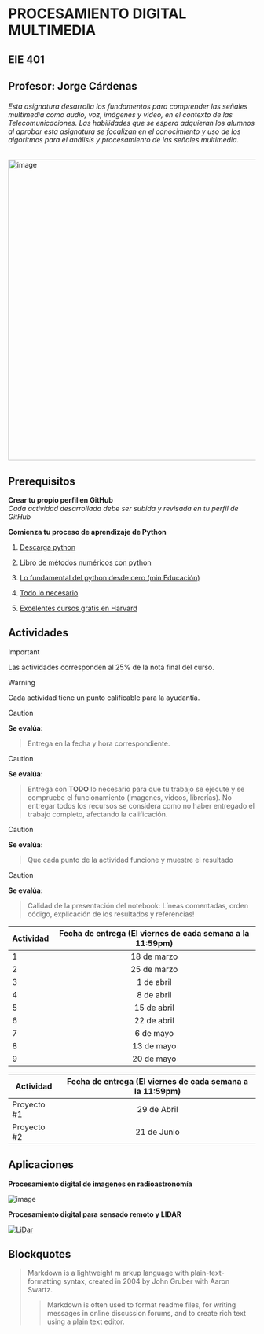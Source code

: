 # PROCESAMIENTO DIGITAL MULTIMEDIA 
## EIE 401

## Profesor: Jorge Cárdenas
###### Esta asignatura desarrolla los fundamentos para comprender las señales multimedia como audio, voz, imágenes y video, en el contexto de las Telecomunicaciones. Las habilidades que se espera adquieran los alumnos al aprobar esta asignatura se focalizan en el conocimiento y uso de los algoritmos para el análisis y procesamiento de las señales multimedia.


<img width="612" alt="image" src="https://github.com/Jorgecardenas1/EIE_401_MULTIMEDIA/assets/17277325/252788fa-8578-4d90-bf67-390f576963ce">

## Prerequisitos

**Crear tu propio perfil en GitHub**  
_Cada actividad desarrollada debe ser subida y revisada en tu perfil de GitHub_

**Comienza tu proceso de aprendizaje de Python**  
1. [Descarga python](https://www.python.org/)

2. [Libro de métodos numéricos con python](https://pythonnumericalmethods.berkeley.edu/notebooks/Index.html)

3. [Lo fundamental del python desde cero (min Educación)](https://www.coursera.org/learn/aprendiendo-programar-python#modules)

4. [Todo lo necesario ](https://www.youtube.com/watch?v=eWRfhZUzrAc)

5. [Excelentes cursos gratis en Harvard](https://pll.harvard.edu/subject/python)

## Actividades
> [!IMPORTANT]
> Las actividades corresponden al 25% de la nota final del curso.

> [!WARNING]
> Cada actividad tiene un punto calificable para la ayudantía.

> [!CAUTION]
**Se evalúa:**
> Entrega en la fecha y hora correspondiente. 

> [!CAUTION]
**Se evalúa:**
>  Entrega con **TODO** lo necesario para que tu trabajo se ejecute y se compruebe el funcionamiento (imagenes, videos, librerías). No entregar todos los recursos se considera como no haber entregado el trabajo completo, afectando la calificación.

> [!CAUTION]
**Se evalúa:**
> Que cada punto de la actividad funcione y muestre el resultado

> [!CAUTION]
**Se evalúa:**
> Calidad de la presentación del notebook: Líneas comentadas, orden código, explicación de los resultados y referencias!


| Actividad  | Fecha de entrega (El viernes de cada semana a la 11:59pm) |
| ------------- |:-------------:|
| 1      | 18 de marzo     |
| 2      | 25 de marzo     |
| 3      | 1 de abril    |
| 4      | 8 de abril     |
| 5     | 15 de abril     |
| 6      | 22 de abril     |
| 7      | 6 de mayo    |
| 8      | 13 de mayo     |
| 9      | 20 de mayo    |

| Actividad  | Fecha de entrega (El viernes de cada semana a la 11:59pm) |
| ------------- |:-------------:|
| Proyecto #1      | 29 de Abril     |
| Proyecto #2     | 21 de Junio     |

## Aplicaciones
**Procesamiento digital de imagenes en radioastronomía**  

![image](https://github.com/Jorgecardenas1/EIE_401_MULTIMEDIA/assets/17277325/081b52ff-7d2f-4b64-aa3d-4b590c760640)

**Procesamiento digital para sensado remoto y LIDAR** 

[![LiDar](https://img.youtube.com/vi/zREAEdXzOcw/0.jpg)](https://www.youtube.com/watch?v=zREAEdXzOcw)


## Blockquotes

> Markdown is a lightweight m
> arkup language with plain-text-formatting syntax, created in 2004 by John Gruber with Aaron Swartz.
>
>> Markdown is often used to format readme files, for writing messages in online discussion forums, and to create rich text using a plain text editor.



